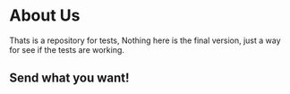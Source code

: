 # About Us 

Thats is a repository for tests, Nothing here is the final version, just a way for see if the tests are working.

<h2>Send what you want!</h2>
